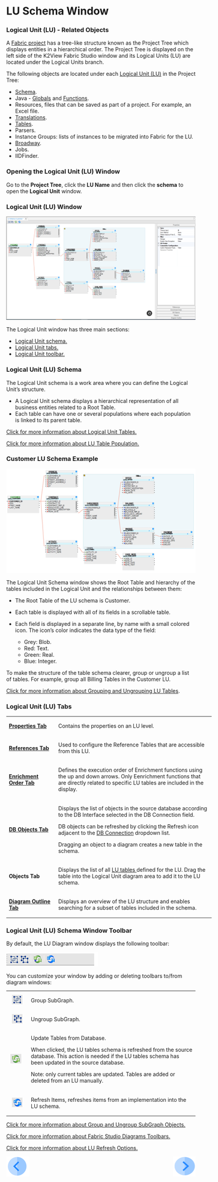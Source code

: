 # LU Schema Window

### Logical Unit (LU) - Related Objects
A [Fabric project](/articles/04_fabric_studio/08_fabric_project_tree.md) has a tree-like structure known as the Project Tree which displays entities in a hierarchical order. The Project Tree is displayed on the left side of the K2View Fabric Studio window and its Logical Units (LU) are located under the Logical Units branch.

The following objects are located under each [Logical Unit (LU)](/articles/03_logical_units/01_LU_overview.md) in the Project Tree:
* [Schema](/articles/03_logical_units/03_LU_schema_window.md#logical-unit-lu-schema).
* Java - [Globals](/articles/08_globals/01_globals_overview.md) and [Functions](/articles/07_table_population/08_project_functions.md).
* Resources, files that can be saved as part of a project. For example, an Excel file.
* [Translations](/articles/09_translations/01_translations_overview_and_use_cases.md).
* [Tables](/articles/06_LU_tables/01_LU_tables_overview.md).
* Parsers.
* Instance Groups: lists of instances to be migrated into Fabric for the LU. 
* [Broadway](/articles/19_Broadway/01_broadway_overview.md).
* Jobs.
* IIDFinder. 

### Opening the Logical Unit (LU) Window
Go to the **Project Tree**, click the **LU Name** and then click the **schema** to open the **Logical Unit** window.

### Logical Unit (LU) Window
![image](/articles/03_logical_units/images/1.3_LU_Schema_WIndow.PNG)


The Logical Unit window has three main sections:
* [Logical Unit schema.](/articles/03_logical_units/03_LU_schema_window.md#logical-unit-lu-schema)
* [Logical Unit tabs.](/articles/03_logical_units/03_LU_schema_window.md#logical-unit-lu-tabs)
* [Logical Unit toolbar.](/articles/03_logical_units/03_LU_schema_window.md#logical-unit-lu-schema-window-toolbar) 

### Logical Unit (LU) Schema
The Logical Unit schema is a work area where you can define the Logical Unit’s structure. 
* A Logical Unit schema displays a hierarchical representation of all business entities related to a Root Table. 
* Each table can have one or several populations where each population is linked to its parent table.


[Click for more information about Logical Unit Tables.](/articles/06_LU_tables/01_LU_tables_overview.md)

[Click for more information about LU Table Population.](/articles/07_table_population/01_table_population_overview.md)

### Customer LU Schema Example 

![image](/articles/03_logical_units/images/1.4_LU_schema_example.png)

The Logical Unit Schema window shows the Root Table and hierarchy of the tables included in the Logical Unit and the relationships between them:
* The Root Table of the LU schema is Customer. 
* Each table is displayed with all of its fields in a scrollable table.
* Each field is displayed in a separate line, by name with a small colored icon. The icon’s color indicates the data type of the field:

    * Grey: Blob.
    * Red: Text.
    * Green: Real.
    * Blue: Integer.

To make the structure of the table schema clearer, group or ungroup a list of tables. For example, group all Billing Tables in the Customer LU.

[Click for more information about Grouping and Ungrouping LU Tables](/articles/03_logical_units/16_LU_schema_group_and_ungroup_tables.md).

### Logical Unit (LU) Tabs

<table style="width: 547px;">
<tbody>
<tr style="mso-yfti-irow: 0; mso-yfti-firstrow: yes; mso-prop-change: 'Einav Velan' 20200412T1629;">
<td style="width: 119px;">
<p><a href="/articles/03_logical_units/04_LU_properties.md"><b>Properties Tab<b></a>
</td>
<td style="width: 414px;">
<p>Contains the properties on an LU level.</p>
</td>
</tr>
<tr style="mso-yfti-irow: 1; mso-prop-change: 'Einav Velan' 20200412T1629;">
<td style="width: 119px;">
<p><strong><a href="/articles/03_logical_units/15_LU_schema_edit_reference_tab.md">References Tab</a></p>
</td>
<td style="width: 414px;">
<p>Used to configure the Reference Tables that are accessible from this LU.</p>
</td>
</tr>
<tr style="mso-yfti-irow: 2; mso-prop-change: 'Einav Velan' 20200412T1629;">
<td style="width: 119px;">
<p><a href="/articles/03_logical_units/14_edit%20enrichment%20order.md"><b>Enrichment Order Tab<b></p>
</td>
<td style="width: 414px;">
<p>Defines the execution order of Enrichment functions using the up and down arrows. Only Eenrichment functions that are directly related to specific LU tables are included in the display. </p>

</td>
</tr>
<tr style="mso-yfti-irow: 3; mso-prop-change: 'Einav Velan' 20200412T1629;">
<td style="width: 119px;">
<p><a href="/articles/05_DB_interfaces/03_DB_interfaces_overview.md"><b>DB Objects Tab<b></p>
</td>
<td style="width: 414px;">
<p>Displays the list of objects in the source database according to the DB Interface selected in the DB Connection field.</p>
<p>DB objects can be refreshed by clicking the Refresh icon adjacent to the <a href="/articles/05_DB_interfaces/04_creating_a_new_database_interface.md">DB Connection</a> dropdown list.</p>
<p>Dragging an object to a diagram creates a new table in the schema. &nbsp;</p>
</td>
</tr>
<tr style="mso-yfti-irow: 4; mso-prop-change: 'Einav Velan' 20200412T1629;">
<td style="width: 119px;">
<p><strong>Objects Tab</strong></p>
</td>
<td style="width: 414px;">
<p>Displays the list of all <a href="/articles/06_LU_tables/01_LU_tables_overview.md">LU tables </a> defined for the LU. Drag the table into the Logical Unit diagram area to add it to the LU schema.</p>
</td>
</tr>
<tr style="mso-yfti-irow: 5; mso-yfti-lastrow: yes; mso-prop-change: 'Einav Velan' 20200412T1629;">
<td style="width: 119px;">
<p><strong><a href="/articles/12_LU_navigation/01_Navigating_an_LU_schema.md#how-do-i-use-the-diagram-outline">Diagram Outline Tab</strong></a></p>
</td>
<td style="width: 414px;">
<p>Displays an overview of the LU structure and enables searching for a subset of tables included in the schema.</p>
</td>
</tr>
</tbody>
</table>



### Logical Unit (LU) Schema Window Toolbar
By default, the LU Diagram window displays the following toolbar:

![image](/articles/03_logical_units/images/1.3_LU_window_icons.png)

You can customize your window by adding or deleting toolbars to/from diagram windows:

<table>
<tbody>
<tr>
<td width="60">&nbsp; <img src="/articles/03_logical_units/images/1.3_logical_unit_schema_window_table_icon_1.png" alt="" /></td>
<td width="557">
<p>Group SubGraph.</p>
</td>
</tr>
<tr>
<td width="60">&nbsp; <img src="/articles/03_logical_units/images/1.3_logical_unit_schema_window_table_icon_2.png"/></td>
<td width="557">
<p>Ungroup SubGraph.</p>
</td>
</tr>
<tr>
<td width="60">&nbsp;<img src="/articles/03_logical_units/images/1.3_logical_unit_schema_window_table_icon_3.png" alt="" /></td>
<td width="557">
<p>Update Tables from Database.</p>
<p>When clicked, the LU tables schema is refreshed from the source database. This action is needed if the LU tables schema has been updated in the source database.</p>
<p>Note: only current tables are updated. Tables are added or deleted from an LU manually.</p>
</td>
</tr>
<tr>
<td width="60">&nbsp; <img src="/articles/03_logical_units/images/1.3_logical_unit_schema_window_table_icon_4.png" alt="" </td>
<td width="557">
<p>Refresh Items, refreshes items from an implementation into the LU schema.</p>
</td>
</tr>
</tbody>
</table>


[Click for more information about Group and Ungroup SubGraph Objects.](/articles/03_logical_units/16_LU_schema_group_and_ungroup_tables.md)

[Click for more information about Fabric Studio Diagrams Toolbars.](/articles/04_fabric_studio/03_diagram_and_toolbars.md)

[Click for more information about LU Refresh Options.](/articles/03_logical_units/18_LU_schema_refresh_LU_options.md)

[![Previous](/articles/images/Previous.png)](/articles/03_logical_units/02_create_a_logical_unit_flow.md)[<img align="right" width="60" height="54" src="/articles/images/Next.png">](/articles/03_logical_units/04_LU_properties.md)
